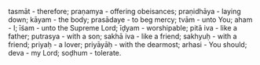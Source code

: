 tasmāt - therefore; praṇamya - offering obeisances; praṇidhāya - laying down; kāyam - the body; prasādaye - to beg mercy; tvām - unto You; aham - I; īśam - unto the Supreme Lord; īḍyam - worshipable; pitā iva - like a father; putrasya - with a son; sakhā iva - like a friend; sakhyuḥ - with a friend; priyaḥ - a lover; priyāyāḥ - with the dearmost; arhasi - You should; deva - my Lord; soḍhum - tolerate.